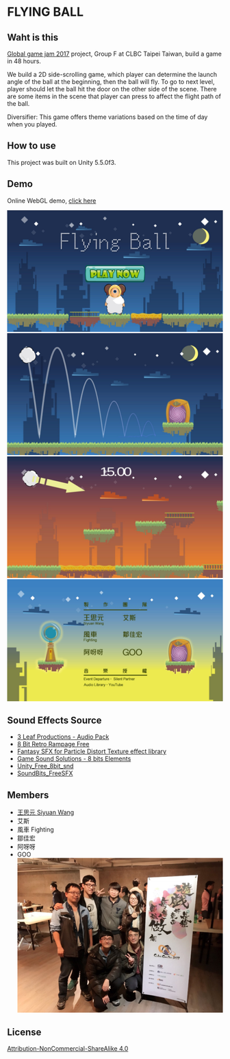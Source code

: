 # FLYING BALL

## Waht is this
[Global game jam 2017](http://globalgamejam.org/2017/games/flying-ball) project, Group F at CLBC Taipei Taiwan, build a game in 48 hours.

We build a 2D side-scrolling game, which player can determine the launch angle of the ball at the beginning, then the ball will fly.  To go to next level, player should let the ball hit the door on the other side of the scene. There are some items in the scene that player can press to affect the flight path of the ball.

Diversifier: This game offers theme variations based on the time of day when you played.

## How to use

This project was built on Unity 5.5.0f3.

## Demo

Online WebGL demo, [click here](https://gooku.github.io/GGJ2017_F/)

![Screenshot 001](./Images/screenshot001.jpg)
![Screenshot 002](./Images/screenshot002.jpg)
![Screenshot 003](./Images/screenshot003.jpg)
![Screenshot 004](./Images/screenshot004.jpg)

## Sound Effects Source
* [3 Leaf Productions - Audio Pack](http://u3d.as/9eG)
* [8 Bit Retro Rampage Free](http://u3d.as/4qq)
* [Fantasy SFX for Particle Distort Texture effect library](http://u3d.as/i8W)
* [Game Sound Solutions - 8 bits Elements](http://u3d.as/7iG)
* [Unity_Free_8bit_snd](http://u3d.as/8dP)
* [SoundBits_FreeSFX](http://u3d.as/cpH)

## Members

* [王思元 Siyuan Wang](http://twsiyuan.com)
* 艾斯
* 風車 Fighting
* 鄒佳宏
* 阿呀呀
* GOO
![Members](./Images/members.jpg)

## License

[Attribution-NonCommercial-ShareAlike 4.0](https://creativecommons.org/licenses/by-nc-sa/4.0/)